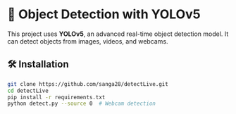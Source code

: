 # 🚀 Object Detection with YOLOv5  

This project uses **YOLOv5**, an advanced real-time object detection model. It can detect objects from images, videos, and webcams.  


## 🛠 Installation  
```bash
git clone https://github.com/sanga28/detectLive.git
cd detectLive
pip install -r requirements.txt
python detect.py --source 0  # Webcam detection
